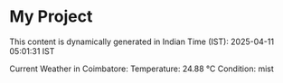 # My Project

This content is dynamically generated in Indian Time (IST): 2025-04-11 05:01:31 IST


Current Weather in Coimbatore:
Temperature: 24.88 °C
Condition: mist
